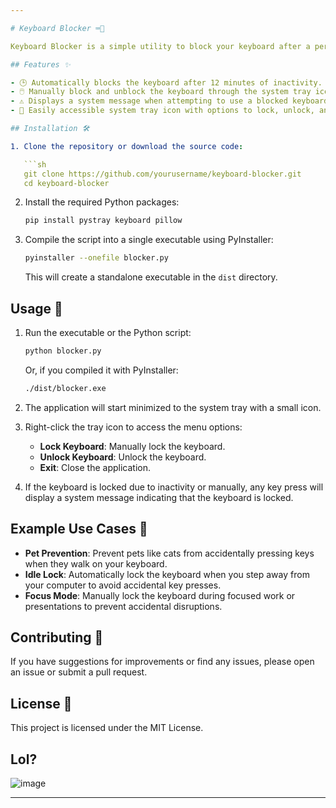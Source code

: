 ```yaml
---

# Keyboard Blocker ⌨️🚫

Keyboard Blocker is a simple utility to block your keyboard after a period of inactivity or manually via the system tray. It can be useful to prevent unwanted key presses from pets, such as cats walking on your keyboard, or to ensure no accidental key presses when you're away from your computer.

## Features ✨

- 🕒 Automatically blocks the keyboard after 12 minutes of inactivity.
- 🖱️ Manually block and unblock the keyboard through the system tray icon.
- ⚠️ Displays a system message when attempting to use a blocked keyboard.
- 📂 Easily accessible system tray icon with options to lock, unlock, and exit the application.

## Installation 🛠️

1. Clone the repository or download the source code:

   ```sh
   git clone https://github.com/yourusername/keyboard-blocker.git
   cd keyboard-blocker
   ```

2. Install the required Python packages:

   ```sh
   pip install pystray keyboard pillow
   ```

3. Compile the script into a single executable using PyInstaller:

   ```sh
   pyinstaller --onefile blocker.py
   ```

   This will create a standalone executable in the `dist` directory.

## Usage 🚀

1. Run the executable or the Python script:

   ```sh
   python blocker.py
   ```

   Or, if you compiled it with PyInstaller:

   ```sh
   ./dist/blocker.exe
   ```

2. The application will start minimized to the system tray with a small icon.

3. Right-click the tray icon to access the menu options:
   - **Lock Keyboard**: Manually lock the keyboard.
   - **Unlock Keyboard**: Unlock the keyboard.
   - **Exit**: Close the application.

4. If the keyboard is locked due to inactivity or manually, any key press will display a system message indicating that the keyboard is locked.

## Example Use Cases 🐾

- **Pet Prevention**: Prevent pets like cats from accidentally pressing keys when they walk on your keyboard.
- **Idle Lock**: Automatically lock the keyboard when you step away from your computer to avoid accidental key presses.
- **Focus Mode**: Manually lock the keyboard during focused work or presentations to prevent accidental disruptions.

## Contributing 🤝

If you have suggestions for improvements or find any issues, please open an issue or submit a pull request.

## License 📄

This project is licensed under the MIT License.

## Lol?
![image](https://github.com/user-attachments/assets/a03417d3-f041-42e8-959b-64eb648a90e7)


---
```

